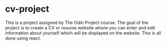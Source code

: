 # cv-project
This is a project assigned by The Odin Project course. The goal of the project is to create a CV or resume website where you can enter and edit information about yourself which will be displayed on the website. This is all done using react.
